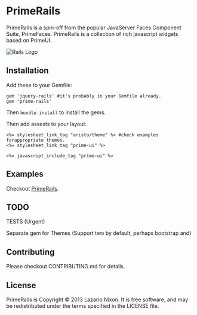 # PrimeRails

PrimeRails is a spin-off from the popular JavaServer Faces Component Suite, PrimeFaces. PrimeRails is a collection of rich javascript widgets based on PrimeUI.

![Rails Logo](http://primerails.herokuapp.com/images/rails.png)

Installation
------------
Add these to your Gemfile:

```
gem 'jquery-rails' #it's probably in your Gemfile already.
gem 'prime-rails'
```

Then ``bundle install`` to install the gems.

Then add assests to your layout:

```
<%= stylesheet_link_tag "aristo/theme" %> #check examples forappropriate themes.
<%= stylesheet_link_tag "prime-ui" %>

<%= javascript_include_tag "prime-ui" %>
```
Examples
--------
Checkout [PrimeRails](http://primerails.herokuapp.com).

TODO
----
TESTS (Urgent)

Separate gem for Themes (Support two by default, perhaps bootstrap and)

Contributing
-------------
Please checkout CONTRIBUTING.md for details.

License
-------
PrimeRails is Copyright © 2013 Lazario Nixon. It is free software, and may be redistributed under the terms specified in the LICENSE file.




